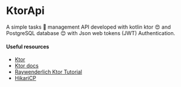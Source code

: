 # KtorApi
A simple tasks :pencil: management API developed with kotlin ktor :heart_eyes: and PostgreSQL database :blush: with Json web tokens (JWT) Authentication. 

#### Useful resources
* [Ktor](https://github.com/ktorio/ktor)
* [Ktor docs](https://ktor.io/)
* [Raywenderlich Ktor Tutorial](https://www.raywenderlich.com/7265034-ktor-rest-api-for-mobile)
* [HikariCP](https://github.com/brettwooldridge/HikariCP)
